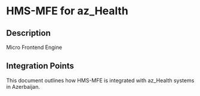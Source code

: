 # HMS-MFE for az_Health

## Description

Micro Frontend Engine

## Integration Points

This document outlines how HMS-MFE is integrated with az_Health systems in Azerbaijan.
